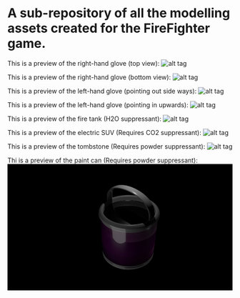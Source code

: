 <h1>A sub-repository of all the modelling assets created for the FireFighter game.</h1>

This is a preview of the right-hand glove (top view):
![alt tag](https://www.nano.training/3dmodelling/wp-content/uploads/2017/11/Slide186.png "Right Hand Glove Top View")

This is a preview of the right-hand glove (bottom view):
![alt tag](https://www.nano.training/3dmodelling/wp-content/uploads/2017/11/Slide187.png "Right Hand Glove Bottom View")

This is a preview of the left-hand glove (pointing out side ways):
![alt tag](https://www.nano.training/3dmodelling/wp-content/uploads/2017/11/Slide189.jpg "Right Hand Glove Bottom View")

This is a preview of the left-hand glove (pointing in upwards):
![alt tag](https://www.nano.training/3dmodelling/wp-content/uploads/2017/11/Slide190.jpg "Right Hand Glove Bottom View")

This is a preview of the fire tank (H2O suppressant):
![alt tag](https://github.com/arjunkhara/FireFighterGame/blob/master/image-assets/FireTank-H2O.jpg "Fire Tank H2O Suppressant")

This is a preview of the electric SUV (Requires CO2 suppressant):
![alt tag](https://github.com/arjunkhara/FireFighterGame/blob/master/image-assets/e-Hummer-1.jpg "Electric SUV")

This is a preview of the tombstone (Requires powder suppressant):
![alt tag](https://github.com/arjunkhara/Fire-Fighter-Game-Repo/blob/master/image-assets/Tombstone.png "Tombstone")

Thi is a preview of the paint can (Requires powder suppressant):
![alt tag](https://github.com/arjunkhara/Unreal-Engine-Fire-Fighter-Game-Repo/blob/master/image-assets/Paint-Can.jpg "Paint Can")
